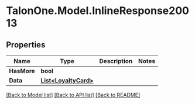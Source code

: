 # TalonOne.Model.InlineResponse20013
## Properties

Name | Type | Description | Notes
------------ | ------------- | ------------- | -------------
**HasMore** | **bool** |  | 
**Data** | [**List&lt;LoyaltyCard&gt;**](LoyaltyCard.md) |  | 

[[Back to Model list]](../README.md#documentation-for-models) [[Back to API list]](../README.md#documentation-for-api-endpoints) [[Back to README]](../README.md)

